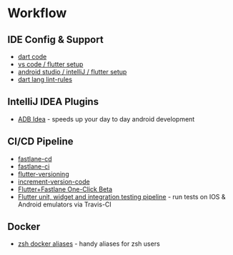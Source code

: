 # Workflow

## IDE Config & Support
  - [dart code](https://dartcode.org/)
  - [vs code / flutter setup](https://flutter.io/get-started/editor/#vscode)
  - [android studio / intelliJ / flutter setup](https://flutter.io/using-ide/)
  - [dart lang lint-rules](http://dart-lang.github.io/linter/lints/)

## IntelliJ IDEA Plugins
  - [ADB Idea](https://github.com/pbreault/adb-idea) - speeds up your day to day android development

## CI/CD Pipeline
  - [fastlane-cd](https://flutter.io/fastlane-cd/)
  - [fastlane-ci](https://docs.fastlane.tools/best-practices/continuous-integration/) 
  - [flutter-versioning](https://medium.com/@ralphbergmann/versioning-with-flutter-299869e68af4) 
  - [increment-version-code](https://github.com/Jems22/fastlane-plugin-increment_version_code)
  - [Flutter+Fastlane One-Click Beta](https://www.rodydavis.com/single-post/2018/05/18/Flutter-Fastlane-One-Click-Beta)
  - [Flutter unit, widget and integration testing pipeline](https://medium.com/@nocnoc/flutter-unit-widget-and-integration-testing-with-ios-and-android-emulators-on-travis-ci-df17ed7c3be) - run tests on IOS & Android emulators via Travis-CI

## Docker
  - [zsh docker aliases](https://github.com/sorin-ionescu/prezto/tree/master/modules/docker) - handy aliases for zsh users

